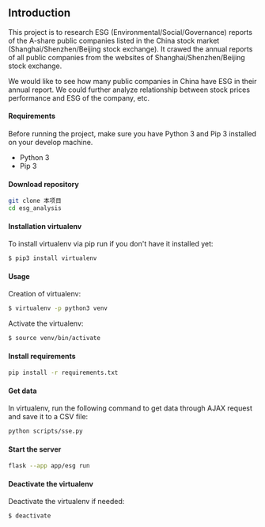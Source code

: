 ## Introduction

This project is to research ESG (Environmental/Social/Governance) reports of the A-share public companies listed in the China stock market (Shanghai/Shenzhen/Beijing stock exchange). It crawed the annual reports of all public companies from the websites of Shanghai/Shenzhen/Beijing stock exchange. 

We would like to see how many public companies in China have ESG in their annual report. We could further analyze relationship between stock prices performance and ESG of the company, etc.

#### Requirements
Before running the project, make sure you have Python 3 and Pip 3 installed on your develop machine.

* Python 3
* Pip 3

#### Download repository
    
```bash
git clone 本项目
cd esg_analysis
```

#### Installation virtualenv

To install virtualenv via pip run if you don't have it installed yet:
```bash
$ pip3 install virtualenv
```

#### Usage

Creation of virtualenv:
```bash
$ virtualenv -p python3 venv
```

Activate the virtualenv:
```bash
$ source venv/bin/activate
```

#### Install requirements

```bash
pip install -r requirements.txt
```

#### Get data

In virtualenv, run the following command to get data through AJAX request and save it to a CSV file:

```bash
python scripts/sse.py
``` 

#### Start the server

```bash
flask --app app/esg run
``` 
#### Deactivate the virtualenv

Deactivate the virtualenv if needed:
```bash
$ deactivate
```
